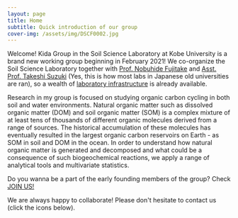 ```yaml
---
layout: page
title: Home
subtitle: Quick introduction of our group
cover-img: /assets/img/DSCF0002.jpg
---
```


Welcome! Kida Group in the Soil Science Laboratory at Kobe University is a brand new working group beginning in February 2021!
We co-organize the Soil Science Laboratory together with [Prof. Nobuhide Fujitake](https://researchmap.jp/read0046638?lang=en) and
[Asst. Prof. Takeshi Suzuki](https://researchmap.jp/read0065820) (Yes, this is how most labs in Japanese old universities are ran), so a wealth of [laboratory infrastructure](https://morimarukida.github.io/facilities/) is already available.

Research in my group is focused on studying organic carbon cycling in both soil and water environments.
Natural organic matter such as dissolved organic matter (DOM) and soil organic matter (SOM) is a complex mixture of
at least tens of thousands of different organic molecules derived from a range of sources. The historical accumulation of
these molecules has eventually resulted in the largest organic carbon reservoirs on Earth - as SOM in soil and DOM in the ocean.
In order to understand how natural organic matter is generated and decomposed and what could be a consequence of such biogeochemical reactions, we apply a range of analytical
tools and multivariate statistics.

Do you wanna be a part of the early founding members of the group? Check [JOIN US!](https://morimarukida.github.io/joinus/)

We are always happy to collaborate! Please don't hesitate to contact us (click the icons below).
